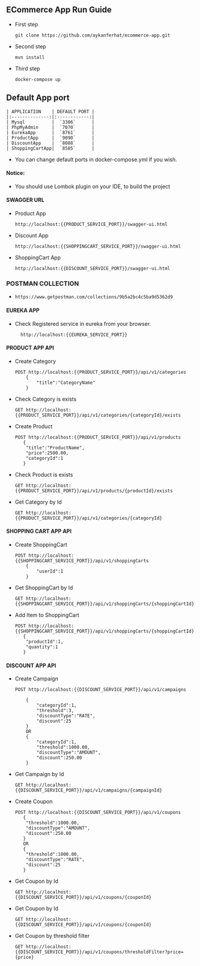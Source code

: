 ## ECommerce App Run Guide ##

- First step
    ```
    git clone https://github.com/aykanferhat/ecommerce-app.git
    ```
        
- Second step
    ```
    mvn install
    ```
        
- Third step
    ```
    docker-compose up
    ```
    
## Default App port ##

    | APPLICATION    | DEFAULT PORT |  
    |:--------------:|:------------:|
    | Mysql          |  `3306`      |
    | PhpMyAdmin     |  `7070`      |
    | EurekaApp      |  `8761`      |
    | ProductApp     |  `9090`      |
    | DiscountApp    |  `8088`      |
    | ShoppingCartApp|  `8585`      |

- You can change default ports in docker-compose.yml if you wish. 

#### Notice:

- You should use Lombok plugin on your IDE, to build the project

#### SWAGGER URL 

* Product App 
    ```
    http://localhost:{{PRODUCT_SERVICE_PORT}}/swagger-ui.html
    ```
* Discount App 
    ```
    http://localhost:{{SHOPPINGCART_SERVICE_PORT}}/swagger-ui.html
    ```
* ShoppingCart App 
    ```
    http://localhost:{{DISCOUNT_SERVICE_PORT}}/swagger-ui.html
    ```
    
### POSTMAN COLLECTION

- 
    ```
    https://www.getpostman.com/collections/9b5a2bc4c5ba9d5362d9
    ```     

#### EUREKA APP

* Check Registered service in eureka from your browser.
    ```
      http://localhost:{{EUREKA_SERVICE_PORT}}
    ```


#### PRODUCT APP API
    
* Create Category
    ```
    POST http://localhost:{{PRODUCT_SERVICE_PORT}}/api/v1/categories
        {
            "title":"CategoryName" 
        }
    ```
    
* Check Category is exists
    ```
    GET http://localhost:{{PRODUCT_SERVICE_PORT}}/api/v1/categories/{categoryId}/exists
    ```
    
* Create Product
    ```
    POST http://localhost:{{PRODUCT_SERVICE_PORT}}/api/v1/products
       {
        "title":"ProductName", 
        "price":2500.00,       
        "categoryId":1          
       }
    ```
* Check Product is exists   
    ```
    GET http://localhost:{{PRODUCT_SERVICE_PORT}}/api/v1/products/{productId}/exists
    ```

* Get Category by Id
    ```
    GET http://localhost:{{PRODUCT_SERVICE_PORT}}/api/v1/categories/{categoryId}
    ```


#### SHOPPING CART APP API

* Create ShoppingCart
    ```
    POST http://localhost:{{SHOPPINGCART_SERVICE_PORT}}/api/v1/shoppingCarts
        {
        	"userId":1
        }
    ```
    
* Get ShoppingCart by Id
    ```
    GET http://localhost:{{SHOPPINGCART_SERVICE_PORT}}/api/v1/shoppingCarts/{shoppingCartId}
    ```
    
* Add Item to ShoppingCart
    ```
    POST http://localhost:{{SHOPPINGCART_SERVICE_PORT}}/api/v1/shoppingCarts/{shoppingCartId}
       {
       	"productId":1,
       	"quantity":1
       }
    ```

#### DISCOUNT APP API

* Create Campaign
    ```
    POST http://localhost:{{DISCOUNT_SERVICE_PORT}}/api/v1/campaigns
        
        {
        	"categoryId":1,
        	"threshold":3,
        	"discountType":"RATE",
        	"discount":25
        }
        OR
        {
        	"categoryId":1,
        	"threshold":1000.00,
        	"discountType":"AMOUNT",
        	"discount":250.00
        }
    ```
    
* Get Campaign by Id
    ```
    GET http://localhost:{{DISCOUNT_SERVICE_PORT}}/api/v1/campaigns/{campaignId}
    ```
    
* Create Coupon
    ```
    POST http://localhost:{{DISCOUNT_SERVICE_PORT}}/api/v1/coupons
       {
       	"threshold":1000.00,
       	"discountType":"AMOUNT",
       	"discount":250.00
       }
       OR
       {
       	"threshold":1000.00,
       	"discountType":"RATE",
       	"discount":25
       }       
    ```
* Get Coupon by Id
    ```
    GET http://localhost:{{DISCOUNT_SERVICE_PORT}}/api/v1/coupons/{couponId}
    ```   
    
* Get Coupon by Id 
    ```
    GET http://localhost:{{DISCOUNT_SERVICE_PORT}}/api/v1/coupons/{couponId}
    ```

* Get Coupon by threshold filter
    ```
    GET http://localhost:{{DISCOUNT_SERVICE_PORT}}/api/v1/coupons/thresholdFilter?price={price}
    ```    
   
